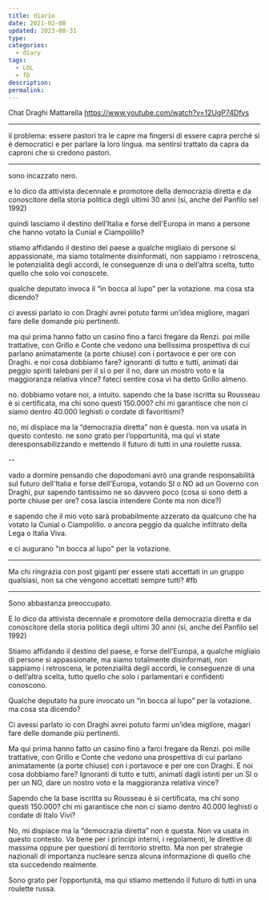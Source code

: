 ```yaml
---
title: diario
date: 2021-02-08
updated: 2023-08-31
type: 
categories:
  - diary
tags:
  - LOL
  - fb
description: 
permalink: 
---
```

Chat Draghi Mattarella
https://www.youtube.com/watch?v=12UgP74Dfvs

---

il problema:
essere pastori tra le capre ma fingersi di essere capra perché si è democratici e per parlare la loro lingua.
ma sentirsi trattato da capra da caproni che si credono pastori.

---

sono incazzato nero. 

e lo dico da attivista decennale e promotore della democrazia diretta e da conoscitore della storia politica degli ultimi 30 anni (si, anche del Panfilo sel 1992)

quindi lasciamo il destino dell’Italia e forse dell’Europa in mano a persone che hanno votato la Cunial e Ciampolillo?

stiamo affidando il destino del paese a qualche migliaio di persone sì appassionate, ma siamo totalmente disinformati, non sappiamo i retroscena, le potenzialità degli accordi, le conseguenze di una o dell’altra scelta, tutto quello che solo voi conoscete. 

qualche deputato invoca il “in bocca al lupo” per la votazione. ma cosa sta dicendo?

ci avessi parlato io con Draghi avrei potuto farmi un’idea migliore, magari fare delle domande più pertinenti. 

ma qui prima hanno fatto un casino fino a farci fregare da Renzi. poi mille trattative, con Grillo e Conte che vedono una bellissima prospettiva di cui parlano animatamente (a porte chiuse) con i portavoce e per ore con Draghi.
 e noi cosa dobbiamo fare?
ignoranti di tutto e tutti, animati dai peggio spiriti talebani per il si o per il no, dare un mostro voto e la maggioranza relativa vince?
fateci sentire cosa vi ha detto Grillo almeno. 

no. dobbiamo votare noi, a intuito. 
sapendo che la base iscritta su Rousseau è si certificata, ma chi sono questi 150.000? chi mi garantisce che non ci siamo dentro 40.000 leghisti o cordate di favoritismi?

no, mi dispiace ma la “democrazia diretta” non è questa. non va usata in questo contesto. 
ne sono grato per l’opportunità, ma qui vi state deresponsabilizzando e mettendo il futuro di tutti in una roulette russa.

--

vado a dormire pensando che dopodomani avrò una grande responsabilità sul futuro dell'Italia e forse dell'Europa, votando SI o NO ad un Governo con Draghi, pur sapendo tantissimo ne so davvero poco (cosa si sono detti a porte chiuse per ore? cosa lascia intendere Conte ma non dice?)

e sapendo che il mio voto sarà probabilmente azzerato da qualcuno che ha votato la Cunial o Ciampolillo.
o ancora peggio da qualche infiltrato della Lega o Italia Viva.

e ci augurano "in bocca al lupo" per la votazione.


---

Ma chi ringrazia con post giganti per essere stati accettati in un gruppo qualsiasi, non sa che vengono accettati sempre tutti?
#fb 

---

Sono abbastanza preoccupato. 

E lo dico da attivista decennale e promotore della democrazia diretta e da conoscitore della storia politica degli ultimi 30 anni (si, anche del Panfilo sel 1992)

Stiamo affidando il destino del paese, e forse dell'Europa, a qualche migliaio di persone sì appassionate, ma siamo totalmente disinformati, non sappiamo i retroscena, le potenzialità degli accordi, le conseguenze di una o dell’altra scelta, tutto quello che solo i parlamentari e confidenti conoscono. 

Qualche deputato ha pure invocato un “in bocca al lupo” per la votazione. ma cosa sta dicendo?

Ci avessi parlato io con Draghi avrei potuto farmi un’idea migliore, magari fare delle domande più pertinenti. 

Ma qui prima hanno fatto un casino fino a farci fregare da Renzi. poi mille trattative, con Grillo e Conte che vedono una prospettiva di cui parlano animatamente (a porte chiuse) con i portavoce e per ore con Draghi.
E noi cosa dobbiamo fare?
Ignoranti di tutto e tutti, animati dagli istinti per un SI o per un NO, dare un nostro voto e la maggioranza relativa vince?

Sapendo che la base iscritta su Rousseau è si certificata, ma chi sono questi 150.000? chi mi garantisce che non ci siamo dentro 40.000 leghisti o cordate di Italo Vivi?

No, mi dispiace ma la “democrazia diretta” non è questa. Non va usata in questo contesto. Va bene per i principi interni, i regolamenti, le direttive di massima oppure per questioni di territorio stretto. Ma non per strategie nazionali di importanza nucleare senza alcuna informazione di quello che sta succedendo realmente.

Sono grato per l’opportunità, ma qui stiamo mettendo il futuro di tutti in una roulette russa.

